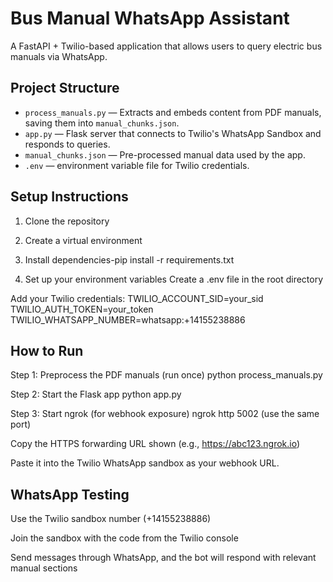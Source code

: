 # Bus Manual WhatsApp Assistant

A FastAPI + Twilio-based application that allows users to query electric bus manuals via WhatsApp.


##  Project Structure

- `process_manuals.py` — Extracts and embeds content from PDF manuals, saving them into `manual_chunks.json`.
- `app.py` — Flask server that connects to Twilio's WhatsApp Sandbox and responds to queries.
- `manual_chunks.json` — Pre-processed manual data used by the app.
- `.env` —  environment variable file for Twilio credentials.


##  Setup Instructions

 1. Clone the repository

2. Create a virtual environment

3. Install dependencies-pip install -r requirements.txt

4. Set up your environment variables
Create a .env file in the root directory

Add your Twilio credentials:
TWILIO_ACCOUNT_SID=your_sid
TWILIO_AUTH_TOKEN=your_token
TWILIO_WHATSAPP_NUMBER=whatsapp:+14155238886


## How to Run
Step 1: Preprocess the PDF manuals (run once)
python process_manuals.py

Step 2: Start the Flask app
python app.py

Step 3: Start ngrok (for webhook exposure)
ngrok http 5002 (use the same port)

Copy the HTTPS forwarding URL shown (e.g., https://abc123.ngrok.io)

Paste it into the Twilio WhatsApp sandbox as your webhook URL.


## WhatsApp Testing 
Use the Twilio sandbox number (+14155238886)

Join the sandbox with the code from the Twilio console

Send messages through WhatsApp, and the bot will respond with relevant manual sections

